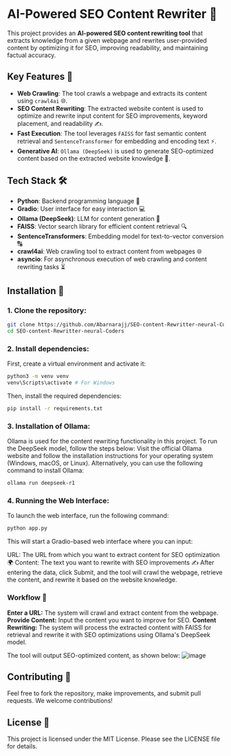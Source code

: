 # AI-Powered SEO Content Rewriter 🚀

This project provides an **AI-powered SEO content rewriting tool** that extracts knowledge from a given webpage and rewrites user-provided content by optimizing it for SEO, improving readability, and maintaining factual accuracy.

## Key Features 🌟
- **Web Crawling**: The tool crawls a webpage and extracts its content using `crawl4ai` 🌐.
- **SEO Content Rewriting**: The extracted website content is used to optimize and rewrite input content for SEO improvements, keyword placement, and readability ✍️.
- **Fast Execution**: The tool leverages `FAISS` for fast semantic content retrieval and `SentenceTransformer` for embedding and encoding text ⚡.
- **Generative AI**: `Ollama (DeepSeek)` is used to generate SEO-optimized content based on the extracted website knowledge 🤖.

## Tech Stack 🛠️
- **Python**: Backend programming language 🐍
- **Gradio**: User interface for easy interaction 💻
- **Ollama (DeepSeek)**: LLM for content generation 🔮
- **FAISS**: Vector search library for efficient content retrieval 🔍
- **SentenceTransformers**: Embedding model for text-to-vector conversion 🔠
- **crawl4ai**: Web crawling tool to extract content from webpages 🌐
- **asyncio**: For asynchronous execution of web crawling and content rewriting tasks ⏳

## Installation 🔧

### 1. Clone the repository:

```bash
git clone https://github.com/Abarnarajj/SEO-content-Rewritter-neural-Coders.git
cd SEO-content-Rewritter-neural-Coders
```

### 2. Install dependencies:
First, create a virtual environment and activate it:
```bash
python3 -m venv venv
venv\Scripts\activate # For Windows
```
Then, install the required dependencies:
```bash
pip install -r requirements.txt
```
### 3. Installation of Ollama:
Ollama is used for the content rewriting functionality in this project. To run the DeepSeek model, follow the steps below:
Visit the official Ollama website and follow the installation instructions for your operating system (Windows, macOS, or Linux).
Alternatively, you can use the following command to install Ollama:
```bash
ollama run deepseek-r1
```
### 4. Running the Web Interface:
To launch the web interface, run the following command:
```bash
python app.py
```
This will start a Gradio-based web interface where you can input:

URL: The URL from which you want to extract content for SEO optimization 🌍
Content: The text you want to rewrite with SEO improvements ✍️
After entering the data, click Submit, and the tool will crawl the webpage, retrieve the content, and rewrite it based on the website knowledge.

### Workflow 🔄
**Enter a URL:** The system will crawl and extract content from the webpage.
**Provide Content:** Input the content you want to improve for SEO.
**Content Rewriting:** The system will process the extracted content with FAISS for retrieval and rewrite it with SEO optimizations using Ollama's DeepSeek model.

The tool will output SEO-optimized content, as shown below:
![image](https://github.com/user-attachments/assets/0a003b8f-6d92-473b-a1ad-f8a3ddd65de5)

## Contributing 🤝
Feel free to fork the repository, make improvements, and submit pull requests. We welcome contributions!

## License 📄
This project is licensed under the MIT License. Please see the LICENSE file for details.




